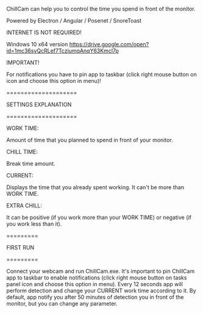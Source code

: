 ChillCam can help you to control the time you spend in front of the monitor.

  Powered by Electron / Angular / Posenet / SnoreToast

INTERNET IS NOT REQUIRED!

  Windows 10 x64 version https://drive.google.com/open?id=1mc36syQcRLef7TcziumqAnqY63Kmcl7p

IMPORTANT!

  For notifications you have to pin app to taskbar (click right mouse button on icon and choose this option in menu)!

====================

SETTINGS EXPLANATION

====================

WORK TIME:

  Amount of time that you planned to spend in front of your monitor.

CHILL TIME:

  Break time amount.

CURRENT:

  Displays the time that you already spent working. It can't be more than WORK TIME.

EXTRA CHILL:

  It can be positive (if you work more than your WORK TIME) or negative (if you work less than it).

=========

FIRST RUN

=========

Connect your webcam and run ChillCam.exe. It's important to pin ChillCam app to taskbar to enable notifications (click right mouse button on tasks panel icon and choose this option in menu). Every 12 seconds app will perform detection and change your CURRENT work time according to it. By default, app notify you after 50 minutes of detection you in front of the monitor, but you can change any parameter.
